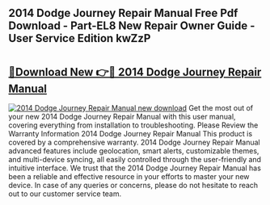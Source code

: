 ## 2014 Dodge Journey Repair Manual Free Pdf Download - Part-EL8 New Repair Owner Guide - User Service Edition kwZzP

# <h2><a href="http://bc39214.oget.top/?id=2014+Dodge+Journey+Repair+Manual">🔗Download New 👉🔴 2014 Dodge Journey Repair Manual</a></h2>

[![2014 Dodge Journey Repair Manual new download](https://i.imgur.com/5g1atiW.png)](http://bc39214.oget.top/?id=2014+Dodge+Journey+Repair+Manual)
Get the most out of your new 2014 Dodge Journey Repair Manual with this user manual, covering everything from installation to troubleshooting. Please Review the Warranty Information 2014 Dodge Journey Repair Manual This product is covered by a comprehensive warranty. 2014 Dodge Journey Repair Manual advanced features include geolocation, smart alerts, customizable themes, and multi-device syncing, all easily controlled through the user-friendly and intuitive interface. We trust that the 2014 Dodge Journey Repair Manual has been a reliable and effective resource in your efforts to master your new device. In case of any queries or concerns, please do not hesitate to reach out to our customer service team.
